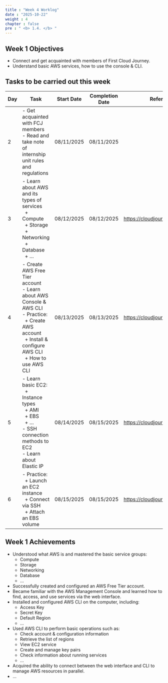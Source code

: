 ```yaml
---
title : "Week 4 Worklog"
date : "2025-10-22"
weight : 4
chapter : false
pre : " <b> 1.4. </b> "
---
```

## Week 1 Objectives
- Connect and get acquainted with members of First Cloud Journey.
- Understand basic AWS services, how to use the console & CLI.

## Tasks to be carried out this week

| Day | Task | Start Date | Completion Date | Reference Material |
|-----|------|------------|-----------------|---------------------|
| 2   | - Get acquainted with FCJ members<br> - Read and take note of internship unit rules and regulations | 08/11/2025 | 08/11/2025 | |
| 3   | - Learn about AWS and its types of services<br>&nbsp;&nbsp;+ Compute<br>&nbsp;&nbsp;+ Storage<br>&nbsp;&nbsp;+ Networking<br>&nbsp;&nbsp;+ Database<br>&nbsp;&nbsp;+ … | 08/12/2025 | 08/12/2025 | https://cloudjourney.awsstudygroup.com/ |
| 4   | - Create AWS Free Tier account<br>- Learn about AWS Console & AWS CLI<br>- Practice:<br>&nbsp;&nbsp;+ Create AWS account<br>&nbsp;&nbsp;+ Install & configure AWS CLI<br>&nbsp;&nbsp;+ How to use AWS CLI | 08/13/2025 | 08/13/2025 | https://cloudjourney.awsstudygroup.com/ |
| 5   | - Learn basic EC2:<br>&nbsp;&nbsp;+ Instance types<br>&nbsp;&nbsp;+ AMI<br>&nbsp;&nbsp;+ EBS<br>&nbsp;&nbsp;+ …<br>- SSH connection methods to EC2<br>- Learn about Elastic IP | 08/14/2025 | 08/15/2025 | https://cloudjourney.awsstudygroup.com/ |
| 6   | - Practice:<br>&nbsp;&nbsp;+ Launch an EC2 instance<br>&nbsp;&nbsp;+ Connect via SSH<br>&nbsp;&nbsp;+ Attach an EBS volume | 08/15/2025 | 08/15/2025 | https://cloudjourney.awsstudygroup.com/ |

## Week 1 Achievements
- Understood what AWS is and mastered the basic service groups:
  - Compute
  - Storage
  - Networking
  - Database
  - …
- Successfully created and configured an AWS Free Tier account.
- Became familiar with the AWS Management Console and learned how to find, access, and use services via the web interface.
- Installed and configured AWS CLI on the computer, including:
  - Access Key
  - Secret Key
  - Default Region
  - …
- Used AWS CLI to perform basic operations such as:
  - Check account & configuration information
  - Retrieve the list of regions
  - View EC2 service
  - Create and manage key pairs
  - Check information about running services
  - …
- Acquired the ability to connect between the web interface and CLI to manage AWS resources in parallel.
- …